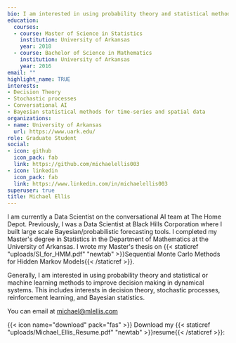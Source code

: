 ```yaml
---
bio: I am interested in using probability theory and statistical methods to improve decision making.
education:
  courses:
  - course: Master of Science in Statistics
    institution: University of Arkansas
    year: 2018
  - course: Bachelor of Science in Mathematics
    institution: University of Arkansas
    year: 2016
email: ""
highlight_name: TRUE
interests:
- Decision Theory
- Stochastic processes
- Conversational AI
- Bayesian statistical methods for time-series and spatial data
organizations:
- name: University of Arkansas
  url: https://www.uark.edu/
role: Graduate Student
social:
- icon: github
  icon_pack: fab
  link: https://github.com/michaelellis003
- icon: linkedin
  icon_pack: fab
  link: https://www.linkedin.com/in/michaelellis003
superuser: true
title: Michael Ellis
---
```


I am currently a Data Scientist on the conversational AI team at The Home Depot. Previously, I was a Data Scientist at Black Hills Corporation where I built large scale Bayesian/probabilistic forecasting tools. I completed my Master's degree in Statistics in the Department of Mathematics at the University of Arkansas. I wrote my Master's thesis on {{< staticref "uploads/SI_for_HMM.pdf" "newtab" >}}Sequential Monte Carlo Methods for Hidden Markov Models{{< /staticref >}}.

Generally, I am interested in using probability theory and statistical or machine learning methods to improve decision making in dynamical systems. This includes interests in decision theory, stochastic processes, reinforcement learning, and Bayesian statistics.

You can email at [michael@mlellis.com](mailto:michael@mlellis.com) 

{{< icon name="download" pack="fas" >}} Download my {{< staticref "uploads/Michael_Ellis_Resume.pdf" "newtab" >}}resume{{< /staticref >}}:
